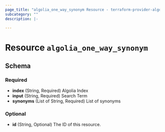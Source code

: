 ```yaml
---
page_title: "algolia_one_way_synonym Resource - terraform-provider-algolia"
subcategory: ""
description: |-
  
---
```


# Resource `algolia_one_way_synonym`





## Schema

### Required

- **index** (String, Required) Algolia Index
- **input** (String, Required) Search Term
- **synonyms** (List of String, Required) List of synonyms

### Optional

- **id** (String, Optional) The ID of this resource.


